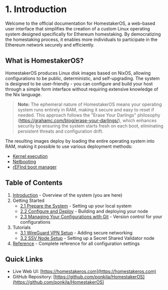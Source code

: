 # 1. Introduction

Welcome to the official documentation for HomestakerOS, a web-based user interface that simplifies the creation of a custom Linux operating system designed specifically for Ethereum homestaking.
By democratizing the homestaking process, it enables more individuals to participate in the Ethereum network securely and efficiently.

## What is HomestakerOS?

HomestakerOS produces Linux disk images based on NixOS, allowing configurations to be public, deterministic, and self-upgrading.
The system is designed to be user-friendly - you can configure and build your host through a simple form interface without requiring extensive knowledge of the Nix language.

> **Note:** The ephemeral nature of HomestakerOS means your operating system runs entirely in RAM, making it secure and easy to reset if needed. This approach follows the "Erase Your Darlings" philosophy (https://grahamc.com/blog/erase-your-darlings/), which enhances security by ensuring the system starts fresh on each boot, eliminating persistent threats and configuration drift.

The resulting images deploy by loading the entire operating system into RAM, making it possible to use various deployment methods:

- [Kernel execution](https://wiki.archlinux.org/title/Kexec)
- [Netbooting](https://networkboot.org/fundamentals/)
- [rEFInd boot manager](http://www.rodsbooks.com/refind/)

## Table of Contents

1. [Introduction](1-introduction.md) - Overview of the system (you are here)
2. Getting Started
   - [2.1 Prepare the System](2.1-prepare_system.md) - Setting up your local system
   - [2.2 Configure and Deploy](2.2-configure_deploy.md) - Building and deploying your node
   - [2.3 Managing Your Configurations with Git](2.3-git_management.md) - Version control for your configurations
3. Tutorials
   - [3.1 WireGuard VPN Setup](3.1-wireguard_vpn.md) - Adding secure networking
   - [3.2 SSV Node Setup](3.2-ssv_node.md) - Setting up a Secret Shared Validator node
4. [Reference](4-reference.md) - Complete reference for all configuration settings

## Quick Links

- Live Web UI: [https://homestakeros.com](https://homestakeros.com)
- GitHub Repository: [https://github.com/ponkila/HomestakerOS](https://github.com/ponkila/HomestakerOS)
